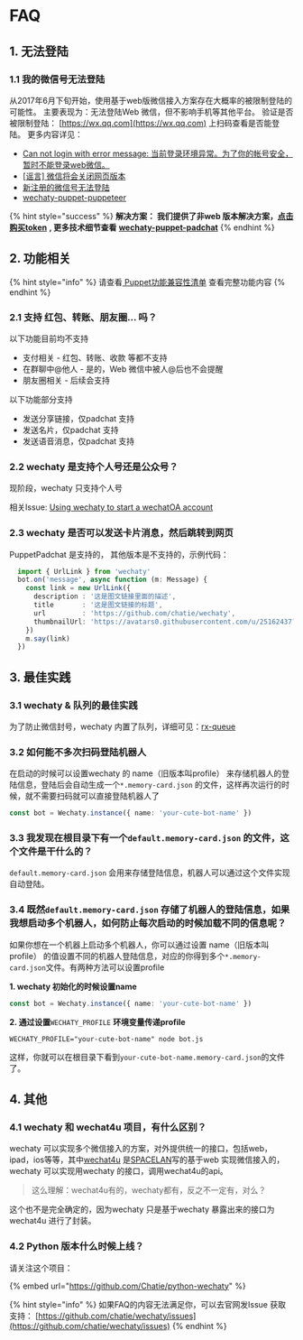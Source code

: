 # FAQ

## 1. 无法登陆

### 1.1 我的微信号无法登陆

从2017年6月下旬开始，使用基于web版微信接入方案存在大概率的被限制登陆的可能性。 主要表现为：无法登陆Web 微信，但不影响手机等其他平台。 验证是否被限制登陆： [https://wx.qq.com](https://wx.qq.com) 上扫码查看是否能登陆。 更多内容详见：

* [Can not login with error message: 当前登录环境异常。为了你的帐号安全，暂时不能登录web微信。](https://github.com/Chatie/wechaty/issues/603)
* [\[谣言\] 微信将会关闭网页版本](https://github.com/Chatie/wechaty/issues/990)
* [新注册的微信号无法登陆](https://github.com/Chatie/wechaty/issues/872)
* [wechaty-puppet-puppeteer](https://github.com/chatie/wechaty-puppet-puppeteer)

{% hint style="success" %}
**解决方案： 我们提供了非web 版本解决方案，**[**点击购买token**](https://github.com/lijiarui/wechaty-puppet-padchat/wiki/购买token) **, 更多技术细节查看** [**wechaty-puppet-padchat**](https://github.com/lijiarui/wechaty-puppet-padchat)
{% endhint %}

## 2. 功能相关

{% hint style="info" %}
请查看[ Puppet功能兼容性清单](puppet.md#3-wechaty-puppet-jian-rong-xing) 查看完整功能内容
{% endhint %}

### 2.1 支持 红包、转账、朋友圈… 吗？

以下功能目前均不支持

* 支付相关 - 红包、转账、收款 等都不支持
* 在群聊中@他人 - 是的，Web 微信中被人@后也不会提醒
* 朋友圈相关 - 后续会支持

以下功能部分支持

* 发送分享链接，仅padchat 支持
* 发送名片，仅padchat 支持
* 发送语音消息，仅padchat 支持

### 2.2 wechaty 是支持个人号还是公众号？

现阶段，wechaty 只支持个人号

相关Issue: [Using wechaty to start a wechatOA account](https://github.com/Chatie/wechaty/issues/1016)

### 2.3 wechaty 是否可以发送卡片消息，然后跳转到网页

PuppetPadchat 是支持的， 其他版本是不支持的，示例代码：

```typescript
  import { UrlLink } from 'wechaty'
  bot.on('message', async function (m: Message) {
    const link = new UrlLink({
      description : '这是图文链接里面的描述',
      title       : '这是图文链接的标题',
      url         : 'https://github.com/chatie/wechaty',
      thumbnailUrl: 'https://avatars0.githubusercontent.com/u/25162437?s=30&v=4',
    })
    m.say(link)
  })
```

## 3. 最佳实践

### 3.1 wechaty & 队列的最佳实践

为了防止微信封号，wechaty 内置了队列，详细可见：[rx-queue](https://github.com/zixia/rx-queue)

### 3.2 如何能不多次扫码登陆机器人

在启动的时候可以设置wechaty 的 name（旧版本叫profile） 来存储机器人的登陆信息，登陆后会自动生成一个`*.memory-card.json` 的文件，这样再次运行的时候，就不需要扫码就可以直接登陆机器人了

```typescript
const bot = Wechaty.instance({ name: 'your-cute-bot-name' })
```

### 3.3 我发现在根目录下有一个`default.memory-card.json` 的文件，这个文件是干什么的？

`default.memory-card.json` 会用来存储登陆信息，机器人可以通过这个文件实现自动登陆。

### 3.4 既然`default.memory-card.json` 存储了机器人的登陆信息，如果我想启动多个机器人，如何防止每次启动的时候加载不同的信息呢？

如果你想在一个机器上启动多个机器人，你可以通过设置 name（旧版本叫profile） 的值设置不同的机器人登陆信息，对应的你得到多个`*.memory-card.json`文件。有两种方法可以设置profile

**1. wechaty 初始化的时候设置name**

```typescript
const bot = Wechaty.instance({ name: 'your-cute-bot-name' })
```

**2. 通过设置**`WECHATY_PROFILE` **环境变量传递profile**

```text
WECHATY_PROFILE="your-cute-bot-name" node bot.js
```

这样，你就可以在根目录下看到`your-cute-bot-name.memory-card.json`的文件了。

## 4. 其他

### 4.1 wechaty 和 wechat4u 项目，有什么区别？

wechaty 可以实现多个微信接入的方案，对外提供统一的接口，包括web，ipad，ios等等，其中[wechat4u](https://github.com/nodeWechat/wechat4u) 是[SPACELAN](https://github.com/spacelan)写的基于web 实现微信接入的，wechaty 可以实现用wechaty 的接口，调用wechat4u的api。

> 这么理解：wechat4u有的，wechaty都有，反之不一定有，对么？

这个也不是完全确定的，因为wechaty 只是基于wechaty 暴露出来的接口为wechat4u 进行了封装。

### 4.2 Python 版本什么时候上线？

请关注这个项目：

{% embed url="https://github.com/Chatie/python-wechaty" %}









{% hint style="info" %}
如果FAQ的内容无法满足你，可以去官网发Issue 获取支持： [https://github.com/chatie/wechaty/issues](https://github.com/chatie/wechaty/issues)
{% endhint %}




